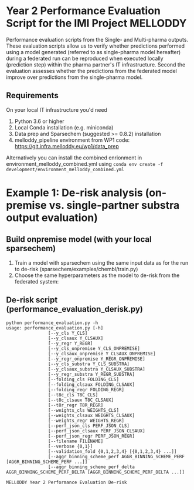 # Year 2 Performance Evaluation Script for the IMI Project MELLODDY

Performance evaluation scripts from the Single- and Multi-pharma outputs.
These evaluation scripts allow us to verify whether predictions performed using a model generated (referred to as single-pharma model hereafter) during a federated run can be reproduced when executed locally (prediction step) within the pharma partner's IT infrastructure. 
Second the evaluation assesses whether the predictions from the federated model improve over predictions from the single-pharma model.

## Requirements
On your local IT infrastructure you'd need 

1. Python 3.6 or higher
2. Local Conda installation (e.g. miniconda)
3. Data prep and Sparsechem (suggested >= 0.8.2) installation
4. melloddy_pipeline environment from WP1 code: https://git.infra.melloddy.eu/wp1/data_prep


Alternatively you can install the combined enrionment in environment_melloddy_combined.yml using `conda env create -f development/environment_melloddy_combined.yml`

# Example 1: De-risk analysis (on-premise vs. single-partner substra output evaluation)

## Build onpremise model (with your local sparsechem)
1. Train a model with sparsechem using the same input data as for the run to de-risk (sparsechem/examples/chembl/train.py)
2. Choose the same hyperparameters as the model to de-risk from the federated system:

## De-risk script (performance_evaluation_derisk.py)

```
python performance_evaluation.py -h
usage: performance_evaluation.py [-h]
				[--y_cls Y_CLS]
				[--y_clsaux Y_CLSAUX]
				[--y_regr Y_REGR]
				[--y_cls_onpremise Y_CLS_ONPREMISE]
				[--y_clsaux_onpremise Y_CLSAUX_ONPREMISE]
				[--y_regr_onpremise Y_REGR_ONPREMISE]
				[--y_cls_substra Y_CLS_SUBSTRA]
				[--y_clsaux_substra Y_CLSAUX_SUBSTRA]
				[--y_regr_substra Y_REGR_SUBSTRA]
				[--folding_cls FOLDING_CLS]
				[--folding_clsaux FOLDING_CLSAUX]
				[--folding_regr FOLDING_REGR]
				[--t8c_cls T8C_CLS]
				[--t8c_clsaux T8C_CLSAUX]
				[--t8r_regr T8R_REGR]
				[--weights_cls WEIGHTS_CLS]
				[--weights_clsaux WEIGHTS_CLSAUX]
				[--weights_regr WEIGHTS_REGR]
				[--perf_json_cls PERF_JSON_CLS]
				[--perf_json_clsaux PERF_JSON_CLSAUX]
				[--perf_json_regr PERF_JSON_REGR]
				[--filename FILENAME]
				[--verbose {0,1}]
				[--validation_fold {0,1,2,3,4} [{0,1,2,3,4} ...]]
				[--aggr_binning_scheme_perf AGGR_BINNING_SCHEME_PERF [AGGR_BINNING_SCHEME_PERF ...]]
				[--aggr_binning_scheme_perf_delta AGGR_BINNING_SCHEME_PERF_DELTA [AGGR_BINNING_SCHEME_PERF_DELTA ...]]

MELLODDY Year 2 Performance Evaluation De-risk


```